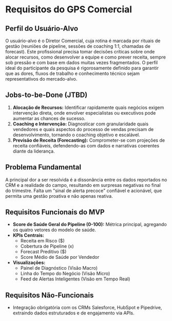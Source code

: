 # Requisitos do GPS Comercial

## Perfil do Usuário-Alvo

O usuário-alvo é o Diretor Comercial, cuja rotina é marcada por rituais de gestão (reuniões de pipeline, sessões de coaching 1:1, chamadas de forecast). Este profissional precisa tomar decisões críticas sobre onde alocar recursos, como desenvolver a equipe e como prever receita, sempre sob pressão e com base em dados muitas vezes fragmentados. O perfil ideal do participante da pesquisa é rigorosamente definido para garantir que as dores, fluxos de trabalho e conhecimento técnico sejam representativos do mercado-alvo.

## Jobs-to-be-Done (JTBD)

1. **Alocação de Recursos:** Identificar rapidamente quais negócios exigem intervenção direta, onde envolver especialistas ou executivos pode aumentar as chances de sucesso.
2. **Coaching e Intervenção:** Diagnosticar com granularidade quais vendedores e quais aspectos do processo de vendas precisam de desenvolvimento, tornando o coaching objetivo e escalável.
3. **Previsão de Receita (Forecasting):** Comprometer-se com projeções de receita confiáveis, defendendo-as com dados e narrativas coerentes diante da liderança.

## Problema Fundamental

A principal dor a ser resolvida é a dissonância entre os dados reportados no CRM e a realidade do campo, resultando em surpresas negativas no final do trimestre. Falta um "sinal de alerta precoce" confiável e acionável, que permita uma gestão proativa e não apenas reativa.

## Requisitos Funcionais do MVP

- **Score de Saúde Geral do Pipeline (0-100):** Métrica principal, agregando os quatro vetores do modelo de saúde.
- **KPIs Centrais:**
  - Receita em Risco ($)
  - Cobertura de Pipeline (x)
  - Forecast Preditivo ($)
  - Score Médio de Saúde por Vendedor
- **Visualizações:**
  - Painel de Diagnóstico (Visão Macro)
  - Linha do Tempo do Negócio (Visão Micro)
  - Feed de Alertas Inteligentes (Visão em Tempo Real)

## Requisitos Não-Funcionais

- Integração obrigatória com os CRMs Salesforce, HubSpot e Pipedrive, extraindo dados estruturados e de engajamento via APIs.
